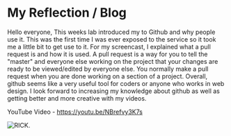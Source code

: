 # My Reflection / Blog
Hello everyone, This weeks lab introduced my to Github and why people use it. This was the first time I was ever exposed to the service so it took me a little bit to get use to it. For my screencast, I explained what a pull request is and how it is used. A pull request is a way for you to tell the "master" and everyone else working on the project that your changes are ready to be viewed/edited by everyone else. You normally make a pull request when you are done working on a section of a project. Overall, github seems like a very useful tool for coders or anyone who works in web design. I look forward to increasing my knowledge about github as well as getting better and more creative with my videos. 

YouTube Video - https://youtu.be/NBrefvy3K7s





![RICK](https://media.giphy.com/media/K4M2XluqBz5F6/giphy.gif).




